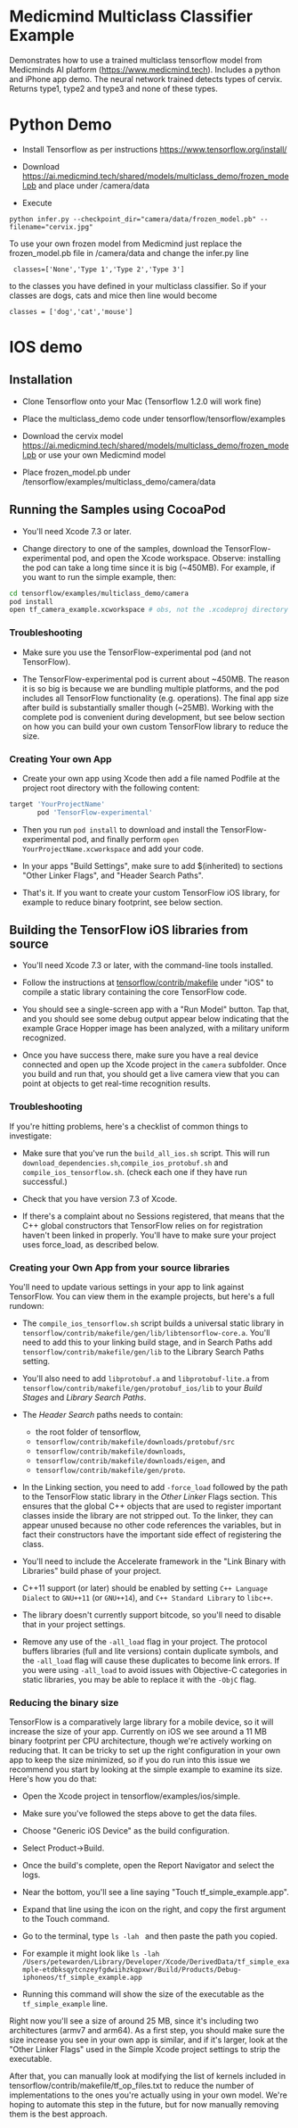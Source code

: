 # Medicmind Multiclass Classifier Example

Demonstrates how to use a trained multiclass tensorflow model from Medicminds AI platform (https://www.medicmind.tech). Includes a python and iPhone app demo. The neural network trained detects types of cervix. Returns type1, type2 and type3 and none of these types.

# Python Demo
 - Install Tensorflow as per instructions https://www.tensorflow.org/install/
 
 - Download https://ai.medicmind.tech/shared/models/multiclass_demo/frozen_model.pb and place under /camera/data
 
 - Execute
 ```
 python infer.py --checkpoint_dir="camera/data/frozen_model.pb" --filename="cervix.jpg"
 ```
 To use your own frozen model from Medicmind just replace the frozen_model.pb file in /camera/data and change the infer.py line
```
 classes=['None','Type 1','Type 2','Type 3']
```

 to the classes you have defined in your multiclass classifier. So if your classes are dogs, cats and mice then line would become
 ```
classes = ['dog','cat','mouse']
```

 
# IOS demo
## Installation
 - Clone Tensorflow onto your Mac (Tensorflow 1.2.0 will work fine) 

 - Place the multiclass_demo code under tensorflow/tensorflow/examples

 - Download the cervix model https://ai.medicmind.tech/shared/models/multiclass_demo/frozen_model.pb  or use your own Medicmind model

 - Place frozen_model.pb under /tensorflow/examples/multiclass_demo/camera/data

## Running the Samples using CocoaPod
 - You'll need Xcode 7.3 or later.

 - Change directory to one of the samples, download the TensorFlow-experimental
   pod, and open the Xcode workspace. Observe: installing the pod can take a
   long time since it is big (~450MB). For example, if you want to run the
   simple example, then:
```bash
cd tensorflow/examples/multiclass_demo/camera
pod install
open tf_camera_example.xcworkspace # obs, not the .xcodeproj directory
```

### Troubleshooting

 - Make sure you use the TensorFlow-experimental pod (and not TensorFlow).

 - The TensorFlow-experimental pod is current about ~450MB. The reason it is
   so big is because we are bundling multiple platforms, and the pod includes
   all TensorFlow functionality (e.g. operations). The final app size after
   build is substantially smaller though (~25MB). Working with the complete
   pod is convenient during development, but see below section on how you can
   build your own custom TensorFlow library to reduce the size.

### Creating Your own App

 - Create your own app using Xcode then add a file named Podfile at the project
   root directory with the following content:
```bash
target 'YourProjectName'
       pod 'TensorFlow-experimental'
```

 - Then you run ```pod install``` to download and install the
 TensorFlow-experimental pod, and finally perform
 ```open YourProjectName.xcworkspace``` and add your code.

 - In your apps "Build Settings", make sure to add $(inherited) to sections
   "Other Linker Flags", and "Header Search Paths".

 - That's it. If you want to create your custom TensorFlow iOS library, for
   example to reduce binary footprint, see below section.

## Building the TensorFlow iOS libraries from source

 - You'll need Xcode 7.3 or later, with the command-line tools installed.

 - Follow the instructions at
   [tensorflow/contrib/makefile](https://github.com/tensorflow/tensorflow/tree/master/tensorflow/contrib/makefile)
   under "iOS" to compile a static library containing the core TensorFlow code.

 - You should see a single-screen app with a "Run Model" button. Tap that, and
   you should see some debug output appear below indicating that the example
   Grace Hopper image has been analyzed, with a military uniform recognized.

 - Once you have success there, make sure you have a real device connected and
   open up the Xcode project in the `camera` subfolder. Once you build and run
   that, you should get a live camera view that you can point at objects to get
   real-time recognition results.

### Troubleshooting

If you're hitting problems, here's a checklist of common things to investigate:

 - Make sure that you've run the `build_all_ios.sh` script.
   This will run `download_dependencies.sh`,`compile_ios_protobuf.sh` and `compile_ios_tensorflow.sh`.
   (check each one if they have run successful.)

 - Check that you have version 7.3 of Xcode.

 - If there's a complaint about no Sessions registered, that means that the C++
   global constructors that TensorFlow relies on for registration haven't been
   linked in properly. You'll have to make sure your project uses force_load, as
   described below.

### Creating your Own App from your source libraries

You'll need to update various settings in your app to link against
TensorFlow. You can view them in the example projects, but here's a full
rundown:

 - The `compile_ios_tensorflow.sh` script builds a universal static library in
   `tensorflow/contrib/makefile/gen/lib/libtensorflow-core.a`. You'll need to add
   this to your linking build stage, and in Search Paths add
   `tensorflow/contrib/makefile/gen/lib` to the Library Search Paths setting.

 - You'll also need to add `libprotobuf.a` and `libprotobuf-lite.a` from
   `tensorflow/contrib/makefile/gen/protobuf_ios/lib` to your _Build Stages_ and
   _Library Search Paths_.

 - The _Header Search_ paths needs to contain:
   - the root folder of tensorflow,
   - `tensorflow/contrib/makefile/downloads/protobuf/src`
   - `tensorflow/contrib/makefile/downloads`,
   - `tensorflow/contrib/makefile/downloads/eigen`, and
   - `tensorflow/contrib/makefile/gen/proto`.

 - In the Linking section, you need to add `-force_load` followed by the path to
   the TensorFlow static library in the _Other Linker_ Flags section. This ensures
   that the global C++ objects that are used to register important classes
   inside the library are not stripped out. To the linker, they can appear
   unused because no other code references the variables, but in fact their
   constructors have the important side effect of registering the class.

 - You'll need to include the Accelerate framework in the "Link Binary with
   Libraries" build phase of your project.

 - C++11 support (or later) should be enabled by setting `C++ Language Dialect` to
   `GNU++11` (or `GNU++14`), and `C++ Standard Library` to `libc++`.

 - The library doesn't currently support bitcode, so you'll need to disable that
   in your project settings.

 - Remove any use of the `-all_load` flag in your project. The protocol buffers
   libraries (full and lite versions) contain duplicate symbols, and the
   `-all_load` flag will cause these duplicates to become link errors. If you
   were using `-all_load` to avoid issues with Objective-C categories in static
   libraries, you may be able to replace it with the `-ObjC` flag.

### Reducing the binary size

TensorFlow is a comparatively large library for a mobile device, so it will
increase the size of your app. Currently on iOS we see around a 11 MB binary
footprint per CPU architecture, though we're actively working on reducing that.
It can be tricky to set up the right configuration in your own app to keep the
size minimized, so if you do run into this issue we recommend you start by
looking at the simple example to examine its size. Here's how you do that:

 - Open the Xcode project in tensorflow/examples/ios/simple.

 - Make sure you've followed the steps above to get the data files.

 - Choose "Generic iOS Device" as the build configuration.

 - Select Product->Build.

 - Once the build's complete, open the Report Navigator and select the logs.

 - Near the bottom, you'll see a line saying "Touch tf_simple_example.app".

 - Expand that line using the icon on the right, and copy the first argument to
   the Touch command.

 - Go to the terminal, type `ls -lah ` and then paste the path you copied.

 - For example it might look like `ls -lah /Users/petewarden/Library/Developer/Xcode/DerivedData/tf_simple_example-etdbksqytcnzeyfgdwiihzkqpxwr/Build/Products/Debug-iphoneos/tf_simple_example.app`

 - Running this command will show the size of the executable as the
   `tf_simple_example` line.

Right now you'll see a size of around 25 MB, since it's including two
architectures (armv7 and arm64). As a first step, you should make sure the size
increase you see in your own app is similar, and if it's larger, look at the
"Other Linker Flags" used in the Simple Xcode project settings to strip the
executable.

After that, you can manually look at modifying the list of kernels
included in tensorflow/contrib/makefile/tf_op_files.txt to reduce the number of
implementations to the ones you're actually using in your own model. We're
hoping to automate this step in the future, but for now manually removing them
is the best approach.

